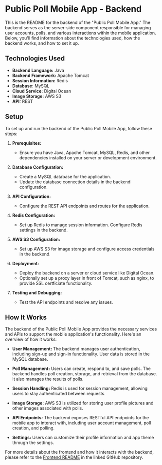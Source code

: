 # Public Poll Mobile App - Backend

This is the README for the backend of the "Public Poll Mobile App." The backend serves as the server-side component responsible for managing user accounts, polls, and various interactions within the mobile application. Below, you'll find information about the technologies used, how the backend works, and how to set it up.

## Technologies Used

- **Backend Language:** Java
- **Backend Framework:** Apache Tomcat
- **Session Information:** Redis
- **Database:** MySQL
- **Cloud Service:** Digital Ocean
- **Image Storage:** AWS S3
- **API:** REST

## Setup

To set up and run the backend of the Public Poll Mobile App, follow these steps:

1. **Prerequisites:**

   - Ensure you have Java, Apache Tomcat, MySQL, Redis, and other dependencies installed on your server or development environment.

2. **Database Configuration:**

   - Create a MySQL database for the application.
   - Update the database connection details in the backend configuration.

3. **API Configuration:**

   - Configure the REST API endpoints and routes for the application.

4. **Redis Configuration:**

   - Set up Redis to manage session information. Configure Redis settings in the backend.

5. **AWS S3 Configuration:**

   - Set up AWS S3 for image storage and configure access credentials in the backend.

6. **Deployment:**

   - Deploy the backend on a server or cloud service like Digital Ocean.
   - Optionally set up a proxy layer in front of Tomcat, such as nginx, to provide SSL certficiate functionality. 

7. **Testing and Debugging:**

   - Test the API endpoints and resolve any issues.

## How It Works

The backend of the Public Poll Mobile App provides the necessary services and APIs to support the mobile application's functionality. Here's an overview of how it works:

- **User Management:** The backend manages user authentication, including sign-up and sign-in functionality. User data is stored in the MySQL database.

- **Poll Management:** Users can create, respond to, and save polls. The backend handles poll creation, storage, and retrieval from the database. It also manages the results of polls.

- **Session Handling:** Redis is used for session management, allowing users to stay authenticated between requests.

- **Image Storage:** AWS S3 is utilized for storing user profile pictures and other images associated with polls.

- **API Endpoints:** The backend exposes RESTful API endpoints for the mobile app to interact with, including user account management, poll creation, and polling.

- **Settings:** Users can customize their profile information and app theme through the settings.

For more details about the frontend and how it interacts with the backend, please refer to the [Frontend README](https://github.com/Alexander-Aghili/PublicPollAppFrontEnd/README.md) in the linked GitHub repository.
